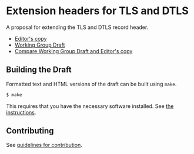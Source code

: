 # Extension headers for TLS and DTLS

A proposal for extending the TLS and DTLS record header.

* [Editor's copy](https://thomas-fossati.github.io/draft-tls-ext-header/draft-fossati-tls-ext-header.html)
* [Working Group Draft](https://tools.ietf.org/html/draft-fossati-tls-ext-header-01.html)
* [Compare Working Group Draft and Editor's copy](https://tools.ietf.org/rfcdiff?url1=draft-fossati-tls-ext-header-01&url2=https://thomas-fossati.github.io/draft-tls-ext-header/draft-fossati-tls-ext-header.txt)

## Building the Draft

Formatted text and HTML versions of the draft can be built using `make`.

```sh
$ make
```

This requires that you have the necessary software installed.  See [the instructions](https://github.com/martinthomson/i-d-template/blob/master/doc/SETUP.md).

## Contributing

See [guidelines for contribution](CONTRIBUTING.md).
